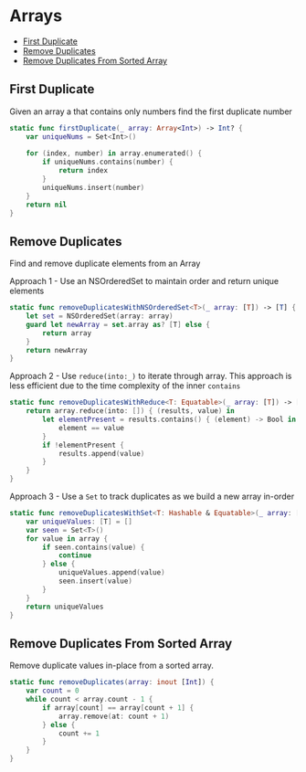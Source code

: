 #  Arrays

- [First Duplicate](#first-duplicate)
- [Remove Duplicates](#remove-duplicates)
- [Remove Duplicates From Sorted Array](#remove-duplicates-from-sorted-array)

## First Duplicate

Given an array a that contains only numbers  find the first duplicate number

```swift
static func firstDuplicate(_ array: Array<Int>) -> Int? {
    var uniqueNums = Set<Int>()
    
    for (index, number) in array.enumerated() {
        if uniqueNums.contains(number) {
            return index
        }
        uniqueNums.insert(number)
    }
    return nil
}
```

## Remove Duplicates

Find and remove duplicate elements from an Array

Approach 1 - Use an NSOrderedSet to maintain order and return unique elements

```swift
static func removeDuplicatesWithNSOrderedSet<T>(_ array: [T]) -> [T] {
    let set = NSOrderedSet(array: array)
    guard let newArray = set.array as? [T] else {
        return array
    }
    return newArray
}
```

Approach 2 - Use `reduce(into:_)` to iterate through array. This approach is less efficient due to the time complexity of the inner `contains`

```swift
static func removeDuplicatesWithReduce<T: Equatable>(_ array: [T]) -> [T] {
    return array.reduce(into: []) { (results, value) in
        let elementPresent = results.contains() { (element) -> Bool in
            element == value
        }
        if !elementPresent {
            results.append(value)
        }
    }
}
```

Approach 3  - Use a `Set` to track duplicates as we build a new array in-order

```swift
static func removeDuplicatesWithSet<T: Hashable & Equatable>(_ array: [T]) -> [T] {
    var uniqueValues: [T] = []
    var seen = Set<T>()
    for value in array {
        if seen.contains(value) {
            continue
        } else {
            uniqueValues.append(value)
            seen.insert(value)
        }
    }
    return uniqueValues
}
```

## Remove Duplicates From Sorted Array

Remove duplicate values in-place from a sorted array. 

```swift
static func removeDuplicates(array: inout [Int]) {
    var count = 0
    while count < array.count - 1 {
        if array[count] == array[count + 1] {
            array.remove(at: count + 1)
        } else {
            count += 1
        }
    }
}
```
